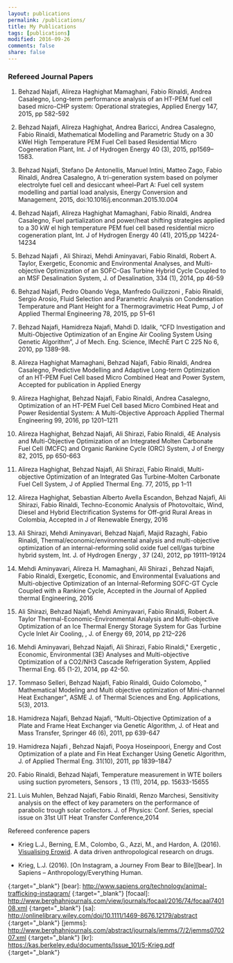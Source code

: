 ```yaml
---
layout: publications
permalink: /publications/
title: My Publications
tags: [publications]
modified: 2016-09-26
comments: false
share: false
---
```


### Refereed Journal Papers

1)	Behzad Najafi, Alireza Haghighat Mamaghani, Fabio Rinaldi, Andrea Casalegno, Long-term performance analysis of an HT-PEM fuel cell based micro-CHP system: Operational strategies, Applied Energy 147, 2015, pp 582-592

2)	Behzad Najafi, Alireza Haghighat, Andrea Baricci, Andrea Casalegno, Fabio Rinaldi, Mathematical Modelling and Parametric Study on a 30 kWel High Temperature PEM Fuel Cell based Residential Micro Cogeneration Plant, Int.  J of Hydrogen Energy 40 (3), 2015, pp1569–1583.

3)	Behzad Najafi, Stefano De Antonellis, Manuel Intini, Matteo Zago, Fabio Rinaldi, Andrea Casalegno, A tri-generation system based on polymer electrolyte fuel cell and desiccant wheel–Part A: Fuel cell system modelling and partial load analysis, Energy Conversion and Management, 2015, doi:10.1016/j.enconman.2015.10.004

4)	Behzad Najafi, Alireza Haghighat Mamaghani, Fabio Rinaldi, Andrea Casalegno, Fuel partialization and power/heat shifting strategies applied to a 30 kW el high temperature PEM fuel cell based residential micro cogeneration plant, Int.  J of Hydrogen Energy 40 (41), 2015,pp 14224-14234

5)	Behzad Najafi , Ali Shirazi, Mehdi Aminyavari, Fabio Rinaldi, Robert A. Taylor, Exergetic, Economic and Environmental Analyses, and Multi-objective Optimization of an SOFC-Gas Turbine Hybrid Cycle Coupled to an MSF Desalination System, J. of Desalination,  334 (1),  2014, pp 46-59

6)	Behzad Najafi, Pedro Obando Vega,  Manfredo Guilizzoni , Fabio Rinaldi, Sergio Arosio, Fluid Selection and Parametric Analysis on Condensation Temperature and Plant Height for a Thermogravimetric Heat Pump, J of Applied Thermal Engineering 78, 2015, pp 51–61

7)	Behzad Najafi, Hamidreza Najafi, Mahdi D. Idalik, “CFD Investigation and Multi-Objective Optimization of an Engine Air Cooling System Using Genetic Algorithm”, J of  Mech. Eng. Science, IMechE Part C  225 No 6, 2010, pp 1389-98.

8)	Alireza Haghighat Mamaghani, Behzad Najafi, Fabio Rinaldi, Andrea Casalegno, Predictive Modelling and Adaptive Long-term Optimization of an HT-PEM Fuel Cell based Micro Combined Heat and Power System, Accepted for publication in Applied Energy

9)	Alireza Haghighat, Behzad Najafi, Fabio Rinaldi, Andrea Casalegno, Optimization of an HT-PEM Fuel Cell based Micro Combined Heat and Power Residential System: A Multi-Objective Approach Applied Thermal Engineering 99, 2016, pp 1201–1211

10)	Alireza Haghighat, Behzad Najafi, Ali Shirazi, Fabio Rinaldi, 4E Analysis and Multi-Objective Optimization of an Integrated Molten Carbonate Fuel Cell (MCFC) and Organic Rankine Cycle (ORC) System, J of  Energy 82, 2015, pp 650-663

11)	Alireza Haghighat, Behzad Najafi, Ali Shirazi, Fabio Rinaldi, Multi-objective Optimization of an Integrated Gas Turbine-Molten Carbonate Fuel Cell System, J of Applied Thermal Eng. 77, 2015, pp 1–11

12)	Alireza Haghighat, Sebastian Alberto Avella Escandon, Behzad Najafi, Ali Shirazi, Fabio Rinaldi, Techno-Economic Analysis of Photovoltaic, Wind, Diesel and Hybrid Electrification Systems for Off-grid Rural Areas in Colombia, Accepted in J of Renewable Energy, 2016

13)	Ali Shirazi, Mehdi Aminyavari, Behzad Najafi, Majid Razaghi, Fabio Rinaldi,  Thermal/economic/environmental analysis and multi-objective optimization of an internal-reforming solid oxide fuel cell/gas turbine hybrid system, Int. J. of Hydrogen Energy , 37 (24), 2012, pp 19111–19124

14)	Mehdi Aminyavari, Alireza H. Mamaghani, Ali Shirazi , Behzad Najafi, Fabio Rinaldi, Exergetic, Economic, and Environmental Evaluations and Multi-objective   Optimization of an Internal-Reforming SOFC-GT Cycle Coupled with a  Rankine Cycle, Accepted in the Journal of Applied thermal Engineering, 2016

15)	Ali Shirazi, Behzad Najafi, Mehdi Aminyavari, Fabio Rinaldi, Robert A. Taylor Thermal-Economic-Environmental Analysis and Multi-objective Optimization of an Ice Thermal Energy Storage System for Gas Turbine Cycle Inlet Air Cooling, , J. of Energy  69, 2014, pp 212–226

16)	Mehdi Aminyavari, Behzad Najafi, Ali Shirazi, Fabio Rinaldi," Exergetic , Economic, Environmental (3E) Analyses and Multi-objective Optimization of a CO2/NH3 Cascade Refrigeration System, Applied Thermal Eng. 65 (1-2), 2014, pp 42-50.

17)	Tommaso Selleri, Behzad Najafi, Fabio Rinaldi, Guido Colomobo, " Mathematical Modeling and Multi objective optimization of Mini-channel Heat Exchanger", ASME J. of Thermal Sciences and Eng. Applications, 5(3), 2013.

18)	Hamidreza Najafi, Behzad Najafi, “Multi-Objective Optimization of a Plate and Frame Heat Exchanger via Genetic Algorithm, J. of Heat and Mass Transfer, Springer 46 (6), 2011, pp 639-647

19)	Hamidreza Najafi , Behzad Najafi, Pooya Hoseinpoori, Energy and Cost Optimization of a plate and Fin Heat Exchanger Using Genetic Algorithm, J. of Applied Thermal Eng. 31(10), 2011, pp 1839–1847

20)	Fabio Rinaldi, Behzad Najafi, Temperature measurement in WTE boilers using suction pyrometers, Sensors , 13 (11), 2014, pp. 15633-15655

21)	Luis Muhlen, Behzad Najafi, Fabio Rinaldi, Renzo Marchesi, Sensitivity analysis on the effect of key parameters on the performance of parabolic trough solar collectors.  J. of Physics: Conf. Series, special issue on 31st UIT Heat Transfer Conference,2014



Refereed conference papers

- Krieg L.J., Berning, E.M., Colombo, G., Azzi, M., and Hardon, A. (2016). 
  [Visualising Erowid][erowid]. A data driven anthropological research on drugs.

- Krieg, L.J. (2016). [On Instagram, a Journey From Bear to Bile][bear]. In Sapiens – Anthropology/Everything Human.






<!-- Links -->
[erowid]: http://chemicalyouth.org/visualising-erowid/
{:target="_blank"}
[bear]: http://www.sapiens.org/technology/animal-trafficking-instagram/
{:target="_blank"}
[focaal]: http://www.berghahnjournals.com/view/journals/focaal/2016/74/focaal740108.xml
{:target="_blank"}
[sa]: http://onlinelibrary.wiley.com/doi/10.1111/1469-8676.12179/abstract
{:target="_blank"}
[jemms]: http://www.berghahnjournals.com/abstract/journals/jemms/7/2/jemms070207.xml
{:target="_blank"}
[kr]: https://kas.berkeley.edu/documents/Issue_101/5-Krieg.pdf
{:target="_blank"}